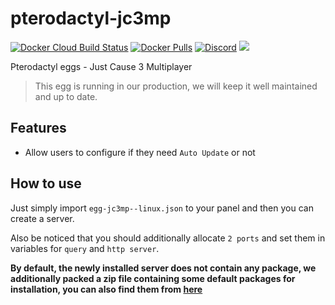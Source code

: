 # pterodactyl-jc3mp
[![Docker Cloud Build Status](https://img.shields.io/docker/cloud/build/hcgcloud/pterodactyl-jc3mp.svg?style=flat)](https://hub.docker.com/r/hcgcloud/pterodactyl-jc3mp)
[![Docker Pulls](https://img.shields.io/docker/pulls/hcgcloud/pterodactyl-jc3mp.svg?style=flat)](https://hub.docker.com/r/hcgcloud/pterodactyl-jc3mp)
[![Discord](https://img.shields.io/discord/609764930899673092)](https://discord.gg/5KnNVfv)
![](https://img.shields.io/badge/status-prod-informational)

Pterodactyl eggs - Just Cause 3 Multiplayer

> This egg is running in our production, we will keep it well maintained and up to date.
## Features
- Allow users to configure if they need `Auto Update` or not

## How to use
Just simply import `egg-jc3mp--linux.json` to your panel and then you can create a server.

Also be noticed that you should additionally allocate `2 ports` and set them in variables for `query` and `http server`.

**By default, the newly installed server does not contain any package, we additionally packed a zip file containing some default packages for installation, you can also find them from [here](https://gitlab.nanos.io/jc3mp-packages)**
